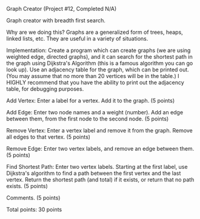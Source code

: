 Graph Creator (Project #12, Completed N/A)

Graph creator with breadth first search.                 

Why are we doing this?  Graphs are a generalized form of trees, heaps, linked lists, etc.  They are useful in a variety of situations.

Implementation:  Create a program which can create graphs (we are using weighted edge, directed graphs), and it can search for the shortest path in the graph using Dijkstra's Algorithm (this is a famous algorithm you can go look up).  Use an adjacency table for the graph, which can be printed out. (You may assume that no more than 20 vertices will be in the table.) I HIGHLY recommend that you have the ability to print out the adjacency table, for debugging purposes.

Add Vertex: Enter a label for a vertex. Add it to the graph. (5 points)

Add Edge: Enter two node names and a weight (number). Add an edge between them, from the first node to the second node. (5 points)

Remove Vertex: Enter a vertex label and remove it from the graph. Remove all edges to that vertex.  (5 points)

Remove Edge: Enter two vertex labels, and remove an edge between them.  (5 points)

Find Shortest Path: Enter two vertex labels. Starting at the first label, use Dijkstra's algorithm to find a path between the first vertex and the last vertex. Return the shortest path (and total) if it exists, or return that no path exists.  (5 points)

Comments. (5 points)

Total points: 30 points
